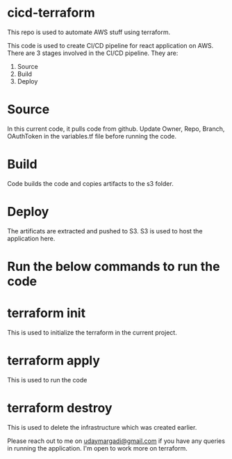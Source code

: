 # cicd-terraform
This repo is used to automate AWS stuff using terraform. 

This code is used to create CI/CD pipeline for react application on AWS. There are 3 stages involved in the CI/CD pipeline. They are:

1) Source
2) Build
3) Deploy

# Source

In this current code, it pulls code from github. Update Owner, Repo, Branch, OAuthToken in the variables.tf file before running the code.

# Build

Code builds the code and copies artifacts to the s3 folder.

# Deploy

The artificats are extracted and pushed to S3. S3 is used to host the application here. 

# Run the below commands to run the code

# terraform init

This is used to initialize the terraform in the current project.

# terraform apply

This is used to run the code

# terraform destroy

This is used to delete the infrastructure which was created earlier.

Please reach out to me on udaymargadi@gmail.com if you have any queries in running the application. I'm open to work more on terraform.

